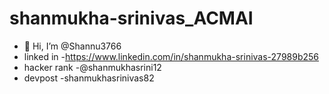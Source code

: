 # shanmukha-srinivas_ACMAI
- 👋 Hi, I’m @Shannu3766
- linked in -https://www.linkedin.com/in/shanmukha-srinivas-27989b256
- hacker rank -@shanmukhasrini12
- devpost -shanmukhasrinivas82
